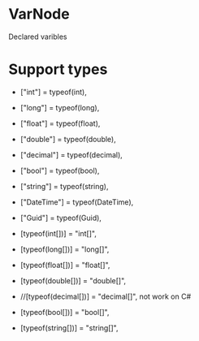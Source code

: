 # VarNode

Declared varibles

# Support types

- ["int"] = typeof(int),
- ["long"] = typeof(long),
- ["float"] = typeof(float),
- ["double"] = typeof(double),
- ["decimal"] = typeof(decimal),
- ["bool"] = typeof(bool),
- ["string"] = typeof(string),
- ["DateTime"] = typeof(DateTime),
- ["Guid"] = typeof(Guid),

- [typeof(int[])] = "int[]",
- [typeof(long[])] = "long[]",
- [typeof(float[])] = "float[]",
- [typeof(double[])] = "double[]",
- //[typeof(decimal[])] = "decimal[]", not work on C#
- [typeof(bool[])] = "bool[]",
- [typeof(string[])] = "string[]",